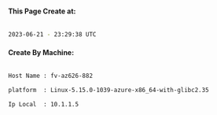 
   
#### This Page Create at:

```bash

2023-06-21 - 23:29:38 UTC

```

#### Create By Machine:

```bash

Host Name : fv-az626-882

platform  : Linux-5.15.0-1039-azure-x86_64-with-glibc2.35

Ip Local  : 10.1.1.5

```

